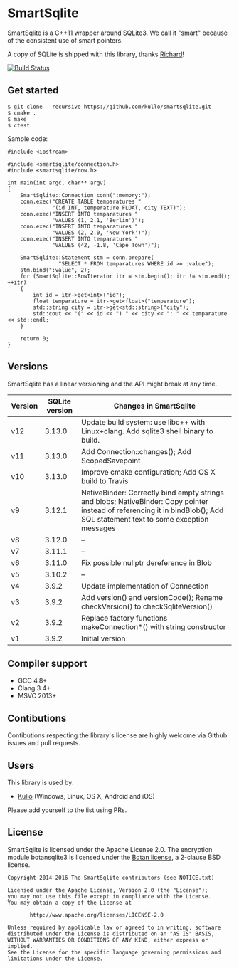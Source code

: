 SmartSqlite
=============

SmartSqlite is a C++11 wrapper around SQLite3.
We call it "smart" because of the consistent use of smart pointers.

A copy of SQLite is shipped with this library,
thanks [Richard](https://www.sqlite.org/crew.html)!

[![Build Status](https://travis-ci.org/kullo/smartsqlite.svg?branch=master)](https://travis-ci.org/kullo/smartsqlite)

Get started
-----------

```
$ git clone --recursive https://github.com/kullo/smartsqlite.git
$ cmake .
$ make
$ ctest
```

Sample code:

```
#include <iostream>

#include <smartsqlite/connection.h>
#include <smartsqlite/row.h>

int main(int argc, char** argv)
{
    SmartSqlite::Connection conn(":memory:");
    conn.exec("CREATE TABLE temparatures "
              "(id INT, temperature FLOAT, city TEXT)");
    conn.exec("INSERT INTO temparatures "
              "VALUES (1, 2.1, 'Berlin')");
    conn.exec("INSERT INTO temparatures "
              "VALUES (2, 2.0, 'New York')");
    conn.exec("INSERT INTO temparatures "
              "VALUES (42, -1.8, 'Cape Town')");

    SmartSqlite::Statement stm = conn.prepare(
                "SELECT * FROM temparatures WHERE id >= :value");
    stm.bind(":value", 2);
    for (SmartSqlite::RowIterator itr = stm.begin(); itr != stm.end(); ++itr)
    {
        int id = itr->get<int>("id");
        float temparature = itr->get<float>("temperature");
        std::string city = itr->get<std::string>("city");
        std::cout << "(" << id << ") " << city << ": " << temparature << std::endl;
    }

    return 0;
}
```

Versions
----------------

SmartSqlite has a linear versioning and the API might break at any time.

Version     | SQLite version | Changes in SmartSqlite
----------- | -------------- | ----------------------
v12         | 3.13.0         | Update build system: use libc++ with Linux+clang. Add sqlite3 shell binary to build.
v11         | 3.13.0         | Add Connection::changes(); Add ScopedSavepoint
v10         | 3.13.0         | Improve cmake configuration; Add OS X build to Travis
v9          | 3.12.1         | NativeBinder: Correctly bind empty strings and blobs; NativeBinder: Copy pointer instead of referencing it in bindBlob(); Add SQL statement text to some exception messages
v8          | 3.12.0         | –
v7          | 3.11.1         | –
v6          | 3.11.0         | Fix possible nullptr dereference in Blob
v5          | 3.10.2         | –
v4          | 3.9.2          | Update implementation of Connection
v3          | 3.9.2          | Add version() and versionCode(); Rename checkVersion() to checkSqliteVersion()
v2          | 3.9.2          | Replace factory functions makeConnection*() with string constructor
v1          | 3.9.2          | Initial version


Compiler support
----------------

* GCC 4.8+
* Clang 3.4+
* MSVC 2013+


Contibutions
----------------

Contibutions respecting the library's license
are highly welcome via Github issues and pull requests.


Users
----------------

This library is used by:

* [Kullo](https://www.kullo.net/) (Windows, Linux, OS X, Android and iOS)

Please add yourself to the list using PRs.


License
-------

SmartSqlite is licensed under the Apache License 2.0.
The encryption module botansqlite3 is licensed under the [Botan license](https://botan.randombit.net/license.txt), a 2-clause BSD license.

```
Copyright 2014–2016 The SmartSqlite contributors (see NOTICE.txt)

Licensed under the Apache License, Version 2.0 (the "License");
you may not use this file except in compliance with the License.
You may obtain a copy of the License at

       http://www.apache.org/licenses/LICENSE-2.0

Unless required by applicable law or agreed to in writing, software
distributed under the License is distributed on an "AS IS" BASIS,
WITHOUT WARRANTIES OR CONDITIONS OF ANY KIND, either express or implied.
See the License for the specific language governing permissions and
limitations under the License.
```
